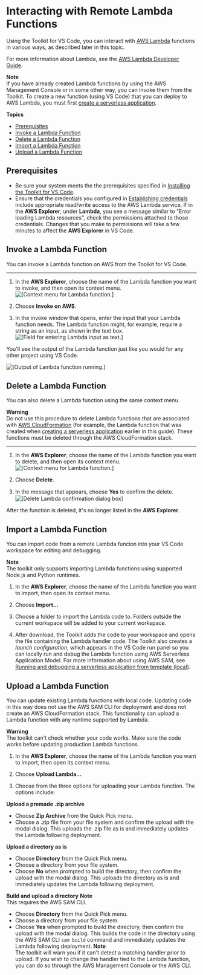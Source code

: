 # Interacting with Remote Lambda Functions<a name="remote-lambda"></a>

Using the Toolkit for VS Code, you can interact with [AWS Lambda](https://aws.amazon.com/lambda/) functions in various ways, as described later in this topic\.

For more information about Lambda, see the [AWS Lambda Developer Guide](https://docs.aws.amazon.com/lambda/latest/dg/)\. 

**Note**  
If you have already created Lambda functions by using the AWS Management Console or in some other way, you can invoke them from the Toolkit\. To create a new function \(using VS Code\) that you can deploy to AWS Lambda, you must first [create a serverless application](serverless-apps.md#serverless-apps-create)\.

**Topics**
+ [Prerequisites](#remote-lambda-prereq)
+ [Invoke a Lambda Function](#invoke-lam-func)
+ [Delete a Lambda Function](#delete-lambda)
+ [Import a Lambda Function](#import-lambda)
+ [Upload a Lambda Function](#upload-lambda)

## Prerequisites<a name="remote-lambda-prereq"></a>
+ Be sure your system meets the the prerequisites specified in [Installing the Toolkit for VS Code](setup-toolkit.md#setup-prereq)\.
+ Ensure that the credentials you configured in [Establishing credentials](establish-credentials.md) include appropriate read/write access to the AWS Lambda service\. If in the **AWS Explorer**, under **Lambda**, you see a message similar to "Error loading Lambda resources", check the permissions attached to those credentials\. Changes that you make to permissions will take a few minutes to affect the **AWS Explorer** in VS Code\.

## Invoke a Lambda Function<a name="invoke-lam-func"></a>

You can invoke a Lambda function on AWS from the Toolkit for VS Code\.

****

1. In the **AWS Explorer**, choose the name of the Lambda function you want to invoke, and then open its context menu\.  
![\[Context menu for Lambda function.\]](http://docs.aws.amazon.com/toolkit-for-vscode/latest/userguide/images/lambda-func-invoke-menu.png)

1. Choose **Invoke on AWS**\.

1. In the invoke window that opens, enter the input that your Lambda function needs\. The Lambda function might, for example, require a string as an input, as shown in the text box\.  
![\[Field for entering Lambda input as text.\]](http://docs.aws.amazon.com/toolkit-for-vscode/latest/userguide/images/lambda-run-input.png)

You'll see the output of the Lambda function just like you would for any other project using VS Code\.

![\[Output of Lambda function running.\]](http://docs.aws.amazon.com/toolkit-for-vscode/latest/userguide/images/lambda-run-output.png)

## Delete a Lambda Function<a name="delete-lambda"></a>

You can also delete a Lambda function using the same context menu\.

**Warning**  
Do not use this procedure to delete Lambda functions that are associated with [AWS CloudFormation](https://docs.aws.amazon.com/cloudformation/) \(for example, the Lambda function that was created when [creating a serverless application](serverless-apps.md#serverless-apps-create) earlier in this guide\)\. These functions must be deleted through the AWS CloudFormation stack\.

****

1. In the **AWS Explorer**, choose the name of the Lambda function you want to delete, and then open its context menu\.  
![\[Context menu for Lambda function.\]](http://docs.aws.amazon.com/toolkit-for-vscode/latest/userguide/images/lambda-func-delete-menu.png)

1. Choose **Delete**\.

1. In the message that appears, choose **Yes** to conﬁrm the delete\.  
![\[Delete Lambda confirmation dialog box\]](http://docs.aws.amazon.com/toolkit-for-vscode/latest/userguide/images/lambda-delete-confirm.png)

After the function is deleted, it's no longer listed in the **AWS Explorer**\.

## Import a Lambda Function<a name="import-lambda"></a>

You can import code from a remote Lambda funcion into your VS Code workspace for editing and debugging\.

**Note**  
 The toolkit only supports importing Lambda functions using supported Node\.js and Python runtimes\. 

1.  In the **AWS Explorer**, choose the name of the Lambda function you want to import, then open its context menu\. 

1.  Choose **Import\.\.\.** 

1.  Choose a folder to import the Lambda code to\. Folders outside the current workspace will be added to your current workspace\. 

1.  After download, the Toolkit adds the code to your workspace and opens the file containing the Lambda handler code\. The Toolkit also creates a *launch configuration*, which appears in the VS Code run panel so you can locally run and debug the Lambda function using AWS Serverless Application Model\. For more information about using AWS SAM, see [Running and debugging a serverless application from template \(local\)](serverless-apps.md#serverless-apps-debug)\. 

## Upload a Lambda Function<a name="upload-lambda"></a>

You can update existing Lambda functions with local code\. Updating code in this way does not use the AWS SAM CLI for deployment and does not create an AWS CloudFormation stack\. This functionality can upload a Lambda function with any runtime supported by Lambda\.

**Warning**  
 The toolkit can't check whether your code works\. Make sure the code works before updating production Lambda functions\. 

1.  In the **AWS Explorer**, choose the name of the Lambda function you want to import, then open its context menu\. 

1.  Choose **Upload Lambda\.\.\.** 

1.  Choose from the three options for uploading your Lambda function\. The options include: 

**Upload a premade \.zip archive**
   + Choose **Zip Archive** from the Quick Pick menu\.
   + Choose a \.zip file from your file system and confirm the upload with the modal dialog\. This uploads the \.zip file as is and immediately updates the Lambda following deployment\.

**Upload a directory as is**
   + Choose **Directory** from the Quick Pick menu\.
   + Choose a directory from your file system\.
   + Choose **No** when prompted to build the directory, then confirm the upload with the modal dialog\. This uploads the directory as is and immediately updates the Lambda following deployment\.

**Build and upload a directory**
**Note**  
This requires the AWS SAM CLI\.
   + Choose **Directory** from the Quick Pick menu\.
   + Choose a directory from your file system\.
   + Choose **Yes** when prompted to build the directory, then confirm the upload with the modal dialog\. This builds the code in the directory using the AWS SAM CLI `sam build` command and immediately updates the Lambda following deployment\.
**Note**  
The toolkit will warn you if it can't detect a matching handler prior to upload\. If you wish to change the handler tied to the Lambda function, you can do so through the AWS Management Console or the AWS CLI\.